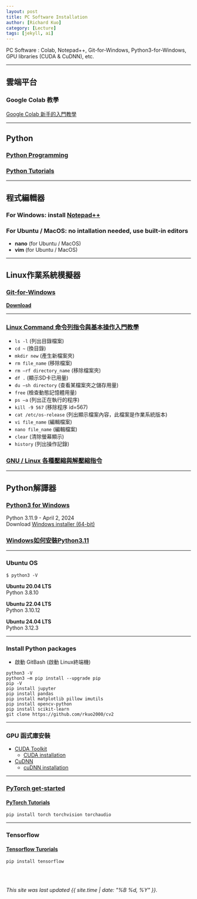 ```yaml
---
layout: post
title: PC Software Installation
author: [Richard Kuo]
category: [Lecture]
tags: [jekyll, ai]
---
```


PC Software : Colab, Notepad++, Git-for-Windows, Python3-for-Windows, GPU libraries (CUDA & CuDNN), etc.

---
## 雲端平台
### Google Colab 教學
[Google Colab 新手的入門教學](https://tw.alphacamp.co/blog/google-colab)<br>

---
## Python 

### [Python Programming](https://www.programiz.com/python-programming)

### [Python Tutorials](https://www.w3schools.com/python/python_intro.asp)

---
## 程式編輯器

### For Windows: install [Notepad++](https://notepad-plus-plus.org/downloads/)

### For Ubuntu / MacOS: no intallation needed, use built-in editors
* **nano** (for Ubuntu / MacOS)<br>
* **vim** (for Ubuntu / MacOS)<br>

---
## Linux作業系統模擬器

### [Git-for-Windows](https://gitforwindows.org/)
**[Download](https://github.com/git-for-windows/git/releases/latest)**<br>

---
### [Linux Command 命令列指令與基本操作入門教學](https://blog.techbridge.cc/2017/12/23/linux-commnd-line-tutorial/)
* `ls -l` (列出目錄檔案)<br>
* `cd ~` (換目錄)<br>
* `mkdir new` (產生新檔案夾)<br>
* `rm file_name` (移除檔案)<br>
* `rm –rf directory_name` (移除檔案夾)<br>
* `df .` (顯示SD卡已用量)<br>
* `du –sh directory` (查看某檔案夾之儲存用量)<br>
* `free` (檢查動態記憶體用量)<br>
* `ps –a`   (列出正在執行的程序)<br>
* `kill -9 567`  (移除程序 id=567)<br>
* `cat /etc/os-release` (列出顯示檔案內容，此檔案是作業系統版本)<br>
* `vi file_name` (編輯檔案)<br>
* `nano file_name` (編輯檔案)<br>
* `clear` (清除螢幕顯示)<br>
* `history` (列出操作記錄)<br>

### [GNU / Linux 各種壓縮與解壓縮指令](https://note.drx.tw/2008/04/command.html)

---
## Python解譯器

### [Python3 for Windows](https://www.python.org/downloads/windows/)
Python 3.11.9 - April 2, 2024<br>
Download [Windows installer (64-bit)](https://www.python.org/ftp/python/3.11.9/python-3.11.9-amd64.exe)<br>

### [Windows如何安裝Python3.11](https://ailog.tw/lifelog/2023/01/30/win-python311/#google_vignette)

---
### Ubuntu OS
`$ python3 -V`<br>

**Ubuntu 20.04 LTS**<br>
Python 3.8.10<br>

**Ubuntu 22.04 LTS**<br>
Python 3.10.12<br>

**Ubuntu 24.04 LTS**<br>
Python 3.12.3

---
### Install Python packages 
* 啟動 GitBash (啟動 Linux終端機)

`python3 -V`<br>
`python3 –m pip install --upgrade pip`<br>
`pip -V`<br>
`pip install jupyter`<br>
`pip install pandas`<br>
`pip install matplotlib pillow imutils`<br>
`pip install opencv-python`<br>
`pip install scikit-learn`<br>
`git clone https://github.com/rkuo2000/cv2`<br>

---
### GPU 函式庫安裝
* [CUDA Toolkit](https://developer.nvidia.com/cuda-toolkit) 
  - [CUDA installation](https://docs.nvidia.com/cuda/cuda-installation-guide-microsoft-windows/index.html)
* [CuDNN](https://developer.nvidia.com/cudnn)
  - [cuDNN installation](https://docs.nvidia.com/deeplearning/cudnn/install-guide/index.html)

---
### [PyTorch get-started](https://pytorch.org/get-started/locally/)<br>
#### [PyTorch Tutorials](https://pytorch.org/tutorials/)
`pip install torch torchvision torchaudio`<br>

---
### Tensorflow
#### [Tensorflow Turorials](https://www.tensorflow.org/tutorials)
`pip install tensorflow`<br>

<br>
<br>

*This site was last updated {{ site.time | date: "%B %d, %Y" }}.*

